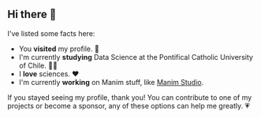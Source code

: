 ## Hi there 👋
I've listed some facts here:
- You **visited** my profile. 👀
- I'm currently **studying** Data Science at the Pontifical Catholic University of Chile. 🧑‍🎓
- I **love** sciences. ❤️
- I'm currently **working** on Manim stuff, like [Manim Studio](https://github.com/MathItYT/manim-studio).

If you stayed seeing my profile, thank you! You can contribute to one of my projects or become a sponsor, any of these options can help me greatly. 💗

<!--
**MathItYT/MathItYT** is a ✨ _special_ ✨ repository because its `README.md` (this file) appears on your GitHub profile.

Here are some ideas to get you started:

- 🔭 I’m currently working on ...
- 🌱 I’m currently learning ...
- 👯 I’m looking to collaborate on ...
- 🤔 I’m looking for help with ...
- 💬 Ask me about ...
- 📫 How to reach me: ...
- 😄 Pronouns: ...
- ⚡ Fun fact: ...
-->
